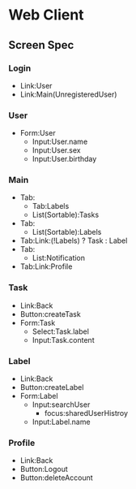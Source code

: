 # Web Client

## Screen Spec

### Login

- Link:User
- Link:Main(UnregisteredUser)

### User

- Form:User
  - Input:User.name
  - Input:User.sex
  - Input:User.birthday

### Main

- Tab:
  - Tab:Labels
  - List(Sortable):Tasks
- Tab:
  - List(Sortable):Labels
- Tab:Link:(!Labels) ? Task : Label
- Tab:
  - List:Notification
- Tab:Link:Profile

### Task

- Link:Back
- Button:createTask
- Form:Task
  - Select:Task.label
  - Input:Task.content

### Label

- Link:Back
- Button:createLabel
- Form:Label
  - Input:searchUser
    - focus:sharedUserHistroy
  - Input:Label.name

### Profile

- Link:Back
- Button:Logout
- Button:deleteAccount
